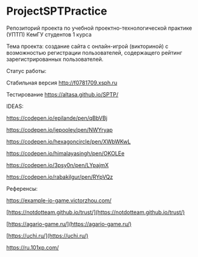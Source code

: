 # ProjectSPTPractice

Репозиторий проекта по учебной проектно-технологической практике (УПТП) КемГУ студентов 1 курса

Тема проекта: создание сайта с онлайн-игрой (викториной) с возможностью регистрации пользователей, содержащего рейтинг зарегистрированных пользователей.

Статус работы:

Стабильная версия http://f0781709.xsph.ru

Тестирование  https://altasa.github.io/SPTP/

IDEAS:

https://codepen.io/epilande/pen/qBbVBj

https://codepen.io/jepooley/pen/NWYryap

https://codepen.io/hexagoncircle/pen/XWbWKwL

https://codepen.io/himalayasingh/pen/OKOLEe

https://codepen.io/3psy0n/pen/LYpajmX

https://codepen.io/rabakilgur/pen/RYpVQz

Референсы:

https://example-io-game.victorzhou.com/

[https://notdotteam.github.io/trust/](https://notdotteam.github.io/trust/)

[https://agario-game.ru/](https://agario-game.ru/)

[https://uchi.ru/](https://uchi.ru/)

https://ru.101xp.com/
